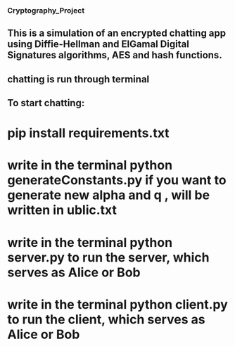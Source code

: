 ### Cryptography_Project

## This is a simulation of an encrypted chatting app using Diffie-Hellman and ElGamal Digital Signatures algorithms, AES and hash functions.
## chatting is run through terminal

## To start chatting:

# pip install requirements.txt
# write in the terminal python generateConstants.py if you want to generate new alpha and q , will be written in ublic.txt 
# write in the terminal python server.py to run the server, which serves as Alice or Bob 
# write in the terminal python client.py to run the client, which serves as Alice or Bob 
